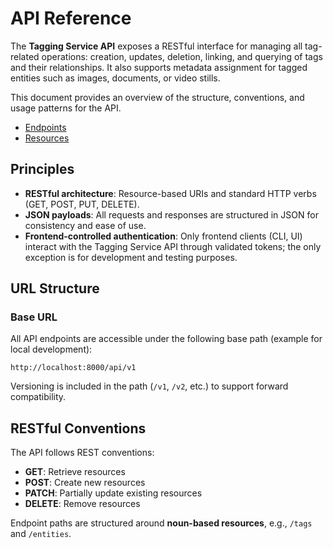 # API Reference

The **Tagging Service API** exposes a RESTful interface for managing all tag-related operations: creation, updates, deletion, linking, and querying of tags and their relationships. It also supports metadata assignment for tagged entities such as images, documents, or video stills.

This document provides an overview of the structure, conventions, and usage patterns for the API.

- [Endpoints](./endpoints/_index.md)
- [Resources](./resources/_index.md)

## Principles

- **RESTful architecture**: Resource-based URIs and standard HTTP verbs (GET, POST, PUT, DELETE).
- **JSON payloads**: All requests and responses are structured in JSON for consistency and ease of use.
- **Frontend-controlled authentication**: Only frontend clients (CLI, UI) interact with the Tagging Service API through validated tokens; the only exception is for development and testing purposes.

## URL Structure

### Base URL

All API endpoints are accessible under the following base path (example for local development):

```
http://localhost:8000/api/v1
```

Versioning is included in the path (`/v1`, `/v2`, etc.) to support forward compatibility.

## RESTful Conventions

The API follows REST conventions:

- **GET**: Retrieve resources
- **POST**: Create new resources
- **PATCH**: Partially update existing resources
- **DELETE**: Remove resources

Endpoint paths are structured around **noun-based resources**, e.g., `/tags` and `/entities`.
